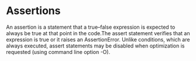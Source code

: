 # Assertions

An assertion is a statement that a true–false expression is expected to always be true at that point in the code.The assert statement verifies that an expression is true or it raises an AssertionError. Unlike conditions, which are always executed, assert statements may be disabled when optimization is requested \(using command line option -O\).



